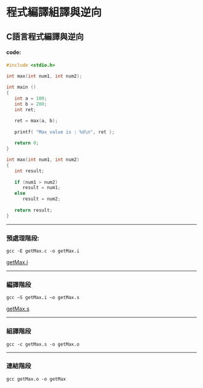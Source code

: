 # 程式編譯組譯與逆向

## C語言程式編譯與逆向

#### code:
```c
#include <stdio.h>

int max(int num1, int num2);
 
int main ()
{
   int a = 100;
   int b = 200;
   int ret;

   ret = max(a, b);
 
   printf( "Max value is : %d\n", ret );
 
   return 0;
}

int max(int num1, int num2) 
{
   int result;
 
   if (num1 > num2)
      result = num1;
   else
      result = num2;
 
   return result; 
}
```

---
### 預處理階段:

`
gcc -E getMax.c -o getMax.i
`

[getMax.i](/Reverse/getMax.i)

---
### 編譯階段

`
gcc –S getMax.i –o getMax.s
`

[getMax.s](/Reverse/getMax.s)

---
### 組譯階段

`
gcc -c getMax.s -o getMax.o
`

---
### 連結階段

`
gcc getMax.o -o getMax
`
